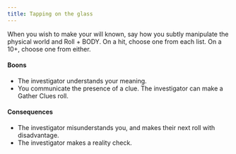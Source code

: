 ```yaml
---
title: Tapping on the glass
---
```


When you wish to make your will known, say how you subtly manipulate the physical world and Roll + BODY. On a hit, choose one from each list. On a 10+, choose one from either.

#### Boons

- The investigator understands your meaning.
- You communicate the presence of a clue. The investigator can make a Gather Clues roll.

#### Consequences

- The investigator misunderstands you, and makes their next roll with disadvantage.
- The investigator makes a reality check.
